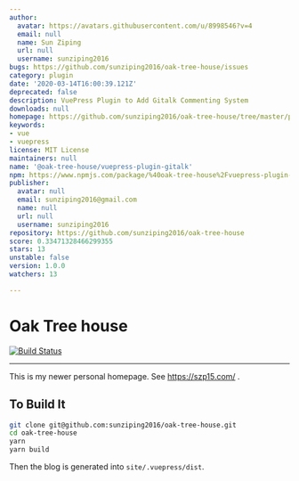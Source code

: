 ```yaml
---
author:
  avatar: https://avatars.githubusercontent.com/u/8998546?v=4
  email: null
  name: Sun Ziping
  url: null
  username: sunziping2016
bugs: https://github.com/sunziping2016/oak-tree-house/issues
category: plugin
date: '2020-03-14T16:00:39.121Z'
deprecated: false
description: VuePress Plugin to Add Gitalk Commenting System
downloads: null
homepage: https://github.com/sunziping2016/oak-tree-house/tree/master/packages/%40oak-tree-house/vuepress-plugin-gitalk#readme
keywords:
- vue
- vuepress
license: MIT License
maintainers: null
name: '@oak-tree-house/vuepress-plugin-gitalk'
npm: https://www.npmjs.com/package/%40oak-tree-house%2Fvuepress-plugin-gitalk
publisher:
  avatar: null
  email: sunziping2016@gmail.com
  name: null
  url: null
  username: sunziping2016
repository: https://github.com/sunziping2016/oak-tree-house
score: 0.33471328466299355
stars: 13
unstable: false
version: 1.0.0
watchers: 13

---
```


# Oak Tree house

[![Build Status](https://travis-ci.com/sunziping2016/oak-tree-house.svg?branch=master)](https://travis-ci.com/sunziping2016/oak-tree-house)

****
This is my newer personal homepage. See <https://szp15.com/> .

## To Build It

```bash
git clone git@github.com:sunziping2016/oak-tree-house.git
cd oak-tree-house
yarn
yarn build
```

Then the blog is generated into `site/.vuepress/dist`.
